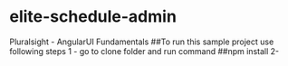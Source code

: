 # elite-schedule-admin
Pluralsight - AngularUI Fundamentals
##To run this sample project use following steps
1 - go to clone folder and run command 
##npm install
2- 
